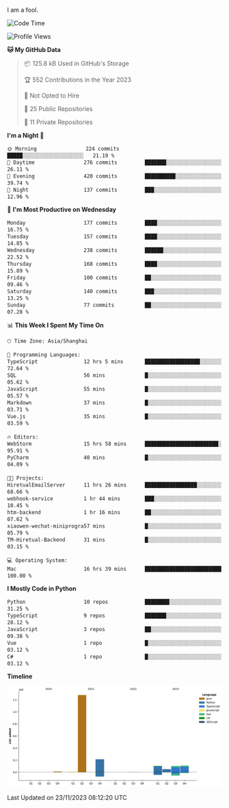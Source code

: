 I am a fool.

<!--START_SECTION:waka-->
![Code Time](http://img.shields.io/badge/Code%20Time-912%20hrs%2016%20mins-blue)

![Profile Views](http://img.shields.io/badge/Profile%20Views-26-blue)

**🐱 My GitHub Data** 

> 📦 125.8 kB Used in GitHub's Storage 
 > 
> 🏆 552 Contributions in the Year 2023
 > 
> 🚫 Not Opted to Hire
 > 
> 📜 25 Public Repositories 
 > 
> 🔑 11 Private Repositories 
 > 
**I'm a Night 🦉** 

```text
🌞 Morning                224 commits         █████░░░░░░░░░░░░░░░░░░░░   21.19 % 
🌆 Daytime                276 commits         ███████░░░░░░░░░░░░░░░░░░   26.11 % 
🌃 Evening                420 commits         ██████████░░░░░░░░░░░░░░░   39.74 % 
🌙 Night                  137 commits         ███░░░░░░░░░░░░░░░░░░░░░░   12.96 % 
```
📅 **I'm Most Productive on Wednesday** 

```text
Monday                   177 commits         ████░░░░░░░░░░░░░░░░░░░░░   16.75 % 
Tuesday                  157 commits         ████░░░░░░░░░░░░░░░░░░░░░   14.85 % 
Wednesday                238 commits         ██████░░░░░░░░░░░░░░░░░░░   22.52 % 
Thursday                 168 commits         ████░░░░░░░░░░░░░░░░░░░░░   15.89 % 
Friday                   100 commits         ██░░░░░░░░░░░░░░░░░░░░░░░   09.46 % 
Saturday                 140 commits         ███░░░░░░░░░░░░░░░░░░░░░░   13.25 % 
Sunday                   77 commits          ██░░░░░░░░░░░░░░░░░░░░░░░   07.28 % 
```


📊 **This Week I Spent My Time On** 

```text
🕑︎ Time Zone: Asia/Shanghai

💬 Programming Languages: 
TypeScript               12 hrs 5 mins       ██████████████████░░░░░░░   72.64 % 
SQL                      56 mins             █░░░░░░░░░░░░░░░░░░░░░░░░   05.62 % 
JavaScript               55 mins             █░░░░░░░░░░░░░░░░░░░░░░░░   05.57 % 
Markdown                 37 mins             █░░░░░░░░░░░░░░░░░░░░░░░░   03.71 % 
Vue.js                   35 mins             █░░░░░░░░░░░░░░░░░░░░░░░░   03.59 % 

🔥 Editors: 
WebStorm                 15 hrs 58 mins      ████████████████████████░   95.91 % 
PyCharm                  40 mins             █░░░░░░░░░░░░░░░░░░░░░░░░   04.09 % 

🐱‍💻 Projects: 
HiretualEmailServer      11 hrs 26 mins      █████████████████░░░░░░░░   68.66 % 
webhook-service          1 hr 44 mins        ███░░░░░░░░░░░░░░░░░░░░░░   10.45 % 
htm-backend              1 hr 16 mins        ██░░░░░░░░░░░░░░░░░░░░░░░   07.62 % 
xiaowen-wechat-miniprogra57 mins             █░░░░░░░░░░░░░░░░░░░░░░░░   05.79 % 
TM-Hiretual-Backend      31 mins             █░░░░░░░░░░░░░░░░░░░░░░░░   03.15 % 

💻 Operating System: 
Mac                      16 hrs 39 mins      █████████████████████████   100.00 % 
```

**I Mostly Code in Python** 

```text
Python                   10 repos            ████████░░░░░░░░░░░░░░░░░   31.25 % 
TypeScript               9 repos             ███████░░░░░░░░░░░░░░░░░░   28.12 % 
JavaScript               3 repos             ██░░░░░░░░░░░░░░░░░░░░░░░   09.38 % 
Vue                      1 repo              █░░░░░░░░░░░░░░░░░░░░░░░░   03.12 % 
C#                       1 repo              █░░░░░░░░░░░░░░░░░░░░░░░░   03.12 % 
```



**Timeline**

![Lines of Code chart](https://raw.githubusercontent.com/VeejaLiu/VeejaLiu/master/assets/bar_graph.png)


 Last Updated on 23/11/2023 08:12:20 UTC
<!--END_SECTION:waka-->
